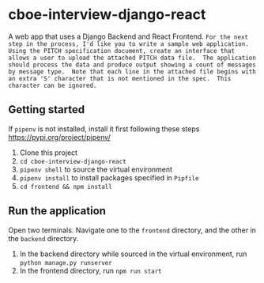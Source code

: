 # cboe-interview-django-react
A web app that uses a Django Backend and React Frontend.
 ```For the next step in the process, I'd like you to write a sample web application.  Using the PITCH specification document, create an interface that allows a user to upload the attached PITCH data file.  The application should process the data and produce output showing a count of messages by message type.  Note that each line in the attached file begins with an extra 'S' character that is not mentioned in the spec.  This character can be ignored.```
 
## Getting started
If `pipenv` is not installed, install it first following these steps https://pypi.org/project/pipenv/
1. Clone this project
2. ```cd cboe-interview-django-react```
3. ```pipenv shell``` to source the virtual environment
4. ```pipenv install``` to install packages specified in `Pipfile`
5. ```cd frontend && npm install```


## Run the application
Open two terminals. Navigate one to the `frontend` directory, and the other in the `backend` directory.
1. In the backend directory while sourced in the virtual environment, run `python manage.py runserver`
2. In the frontend directory, run `npm run start`

